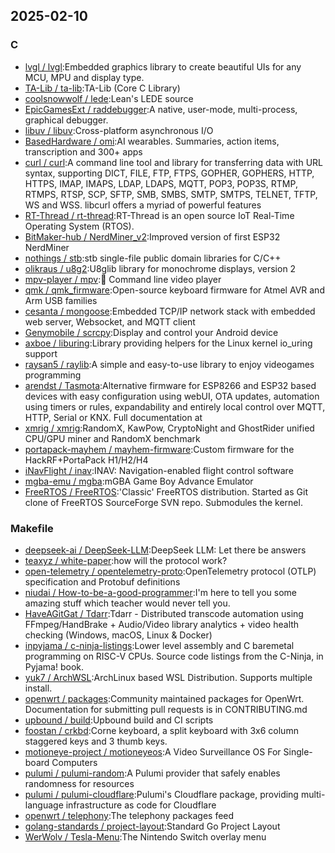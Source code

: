 ## 2025-02-10

### C

* [lvgl / lvgl](https://github.com/lvgl/lvgl):Embedded graphics library to create beautiful UIs for any MCU, MPU and display type.
* [TA-Lib / ta-lib](https://github.com/TA-Lib/ta-lib):TA-Lib (Core C Library)
* [coolsnowwolf / lede](https://github.com/coolsnowwolf/lede):Lean's LEDE source
* [EpicGamesExt / raddebugger](https://github.com/EpicGamesExt/raddebugger):A native, user-mode, multi-process, graphical debugger.
* [libuv / libuv](https://github.com/libuv/libuv):Cross-platform asynchronous I/O
* [BasedHardware / omi](https://github.com/BasedHardware/omi):AI wearables. Summaries, action items, transcription and 300+ apps
* [curl / curl](https://github.com/curl/curl):A command line tool and library for transferring data with URL syntax, supporting DICT, FILE, FTP, FTPS, GOPHER, GOPHERS, HTTP, HTTPS, IMAP, IMAPS, LDAP, LDAPS, MQTT, POP3, POP3S, RTMP, RTMPS, RTSP, SCP, SFTP, SMB, SMBS, SMTP, SMTPS, TELNET, TFTP, WS and WSS. libcurl offers a myriad of powerful features
* [RT-Thread / rt-thread](https://github.com/RT-Thread/rt-thread):RT-Thread is an open source IoT Real-Time Operating System (RTOS).
* [BitMaker-hub / NerdMiner_v2](https://github.com/BitMaker-hub/NerdMiner_v2):Improved version of first ESP32 NerdMiner
* [nothings / stb](https://github.com/nothings/stb):stb single-file public domain libraries for C/C++
* [olikraus / u8g2](https://github.com/olikraus/u8g2):U8glib library for monochrome displays, version 2
* [mpv-player / mpv](https://github.com/mpv-player/mpv):🎥 Command line video player
* [qmk / qmk_firmware](https://github.com/qmk/qmk_firmware):Open-source keyboard firmware for Atmel AVR and Arm USB families
* [cesanta / mongoose](https://github.com/cesanta/mongoose):Embedded TCP/IP network stack with embedded web server, Websocket, and MQTT client
* [Genymobile / scrcpy](https://github.com/Genymobile/scrcpy):Display and control your Android device
* [axboe / liburing](https://github.com/axboe/liburing):Library providing helpers for the Linux kernel io_uring support
* [raysan5 / raylib](https://github.com/raysan5/raylib):A simple and easy-to-use library to enjoy videogames programming
* [arendst / Tasmota](https://github.com/arendst/Tasmota):Alternative firmware for ESP8266 and ESP32 based devices with easy configuration using webUI, OTA updates, automation using timers or rules, expandability and entirely local control over MQTT, HTTP, Serial or KNX. Full documentation at
* [xmrig / xmrig](https://github.com/xmrig/xmrig):RandomX, KawPow, CryptoNight and GhostRider unified CPU/GPU miner and RandomX benchmark
* [portapack-mayhem / mayhem-firmware](https://github.com/portapack-mayhem/mayhem-firmware):Custom firmware for the HackRF+PortaPack H1/H2/H4
* [iNavFlight / inav](https://github.com/iNavFlight/inav):INAV: Navigation-enabled flight control software
* [mgba-emu / mgba](https://github.com/mgba-emu/mgba):mGBA Game Boy Advance Emulator
* [FreeRTOS / FreeRTOS](https://github.com/FreeRTOS/FreeRTOS):'Classic' FreeRTOS distribution. Started as Git clone of FreeRTOS SourceForge SVN repo. Submodules the kernel.

### Makefile

* [deepseek-ai / DeepSeek-LLM](https://github.com/deepseek-ai/DeepSeek-LLM):DeepSeek LLM: Let there be answers
* [teaxyz / white-paper](https://github.com/teaxyz/white-paper):how will the protocol work?
* [open-telemetry / opentelemetry-proto](https://github.com/open-telemetry/opentelemetry-proto):OpenTelemetry protocol (OTLP) specification and Protobuf definitions
* [niudai / How-to-be-a-good-programmer](https://github.com/niudai/How-to-be-a-good-programmer):I'm here to tell you some amazing stuff which teacher would never tell you.
* [HaveAGitGat / Tdarr](https://github.com/HaveAGitGat/Tdarr):Tdarr - Distributed transcode automation using FFmpeg/HandBrake + Audio/Video library analytics + video health checking (Windows, macOS, Linux & Docker)
* [inpyjama / c-ninja-listings](https://github.com/inpyjama/c-ninja-listings):Lower level assembly and C baremetal programming on RISC-V CPUs. Source code listings from the C-Ninja, in Pyjama! book.
* [yuk7 / ArchWSL](https://github.com/yuk7/ArchWSL):ArchLinux based WSL Distribution. Supports multiple install.
* [openwrt / packages](https://github.com/openwrt/packages):Community maintained packages for OpenWrt. Documentation for submitting pull requests is in CONTRIBUTING.md
* [upbound / build](https://github.com/upbound/build):Upbound build and CI scripts
* [foostan / crkbd](https://github.com/foostan/crkbd):Corne keyboard, a split keyboard with 3x6 column staggered keys and 3 thumb keys.
* [motioneye-project / motioneyeos](https://github.com/motioneye-project/motioneyeos):A Video Surveillance OS For Single-board Computers
* [pulumi / pulumi-random](https://github.com/pulumi/pulumi-random):A Pulumi provider that safely enables randomness for resources
* [pulumi / pulumi-cloudflare](https://github.com/pulumi/pulumi-cloudflare):Pulumi's Cloudflare package, providing multi-language infrastructure as code for Cloudflare
* [openwrt / telephony](https://github.com/openwrt/telephony):The telephony packages feed
* [golang-standards / project-layout](https://github.com/golang-standards/project-layout):Standard Go Project Layout
* [WerWolv / Tesla-Menu](https://github.com/WerWolv/Tesla-Menu):The Nintendo Switch overlay menu
